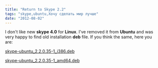 ```yaml
---
title: "Return to Skype 2.2"
tags: "skype,ubuntu,Хочу сделать мир лучше"
date: "2012-08-02"
---
```


I don't like new **skype 4.0** for **Linux**. I've removed it from **Ubuntu** and was very happy to find old installation **deb** file. If you think the same, here you are:

[skype-ubuntu\_2.2.0.35-1\_i386.deb](https://stepansuvorov.com/share/skype-ubuntu_2.2.0.35-1_i386.deb)

[skype-ubuntu\_2.2.0.35-1\_amd64.deb](https://stepansuvorov.com/share/skype-ubuntu_2.2.0.35-1_amd64.deb)

